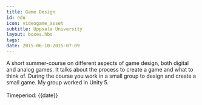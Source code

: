 ```yaml
---
title: Game Design
id: edu
icon: videogame_asset
subtitle: Uppsala University
layout: boxes.hbs
tags:
date: 2015-06-10:2015-07-09
---
```

A short summer-course on different aspects of game design, both digital and analog games. It talks about the process to create a game and what to think of. During the course you work in a small group to design and create a small game. My group worked in Unity 5.
<br><br>
Timeperiod: {{date}}
